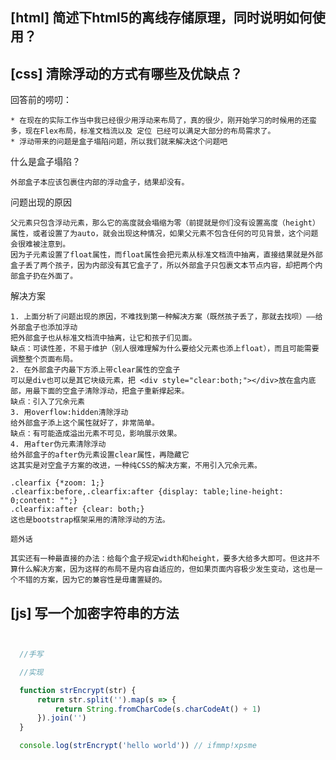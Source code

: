 
## [html] 简述下html5的离线存储原理，同时说明如何使用？

## [css] 清除浮动的方式有哪些及优缺点？
  回答前的唠叨：

    * 在现在的实际工作当中我已经很少用浮动来布局了，真的很少，刚开始学习的时候用的还蛮多，现在Flex布局，标准文档流以及 定位 已经可以满足大部分的布局需求了。
    * 浮动带来的问题是盒子塌陷问题，所以我们就来解决这个问题吧

  什么是盒子塌陷？

    外部盒子本应该包裹住内部的浮动盒子，结果却没有。

  问题出现的原因

    父元素只包含浮动元素，那么它的高度就会塌缩为零（前提就是你们没有设置高度（height）属性，或者设置了为auto，就会出现这种情况，如果父元素不包含任何的可见背景，这个问题会很难被注意到。
    因为子元素设置了float属性，而float属性会把元素从标准文档流中抽离，直接结果就是外部盒子丢了两个孩子，因为内部没有其它盒子了，所以外部盒子只包裹文本节点内容，却把两个内部盒子扔在外面了。


  解决方案
  
    1. 上面分析了问题出现的原因，不难找到第一种解决方案（既然孩子丢了，那就去找呗）——给外部盒子也添加浮动
    把外部盒子也从标准文档流中抽离，让它和孩子们见面。
    缺点：可读性差，不易于维护（别人很难理解为什么要给父元素也添上float），而且可能需要调整整个页面布局。
    2. 在外部盒子内最下方添上带clear属性的空盒子
    可以是div也可以是其它块级元素，把 <div style="clear:both;"></div>放在盒内底部，用最下面的空盒子清除浮动，把盒子重新撑起来。
    缺点：引入了冗余元素
    3. 用overflow:hidden清除浮动
    给外部盒子添上这个属性就好了，非常简单。
    缺点：有可能造成溢出元素不可见，影响展示效果。
    4. 用after伪元素清除浮动
    给外部盒子的after伪元素设置clear属性，再隐藏它
    这其实是对空盒子方案的改进，一种纯CSS的解决方案，不用引入冗余元素。

    .clearfix {*zoom: 1;}
    .clearfix:before,.clearfix:after {display: table;line-height: 0;content: "";}
    .clearfix:after {clear: both;}
    这也是bootstrap框架采用的清除浮动的方法。

    题外话

    其实还有一种最直接的办法：给每个盒子规定width和height，要多大给多大即可。但这并不算什么解决方案，因为这样的布局不是内容自适应的，但如果页面内容极少发生变动，这也是一个不错的方案，因为它的兼容性是毋庸置疑的。

## [js] 写一个加密字符串的方法

```javascript


  //手写

  //实现

  function strEncrypt(str) {
      return str.split('').map(s => {
          return String.fromCharCode(s.charCodeAt() + 1)
      }).join('')
  }

  console.log(strEncrypt('hello world')) // ifmmp!xpsme

```

